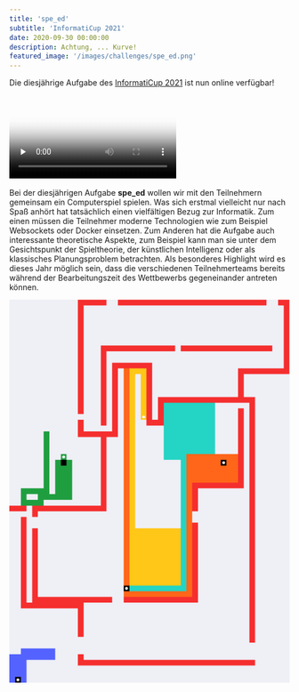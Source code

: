 ```yaml
---
title: 'spe_ed'
subtitle: 'InformatiCup 2021'
date: 2020-09-30 00:00:00
description: Achtung, ... Kurve!
featured_image: '/images/challenges/spe_ed.png'
---
```

Die diesjährige Aufgabe des [InformatiCup 2021](https://github.com/informatiCup/informatiCup2021) ist nun online verfügbar!

<video poster="/images/challenges/spe_ed-example-video-poster.png" preload="none" controls>
	<source src="/videos/spe_ed-example-video.webm" type="video/webm">
	<source src="/videos/spe_ed-example-video.mp4" type="video/mp4">
</video>

Bei der diesjährigen Aufgabe **spe_ed** wollen wir mit den Teilnehmern gemeinsam ein Computerspiel spielen. Was sich erstmal vielleicht nur nach Spaß anhört hat tatsächlich einen vielfältigen Bezug zur Informatik. Zum einen müssen die Teilnehmer moderne Technologien wie zum Beispiel Websockets oder Docker einsetzen. Zum Anderen hat die Aufgabe auch interessante theoretische Aspekte, zum Beispiel kann man sie unter dem Gesichtspunkt der Spieltheorie, der künstlichen Intelligenz oder als klassisches Planungsproblem betrachten. Als besonderes Highlight wird es dieses Jahr möglich sein, dass die verschiedenen Teilnehmerteams bereits während der Bearbeitungszeit des Wettbewerbs gegeneinander antreten können.

<div class="gallery" data-columns="1">
	<img src="/images/challenges/spe_ed.png">
</div>
